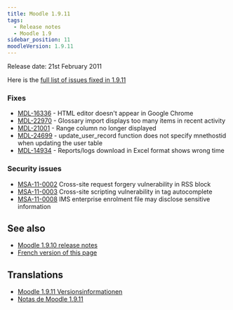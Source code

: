 ```yaml
---
title: Moodle 1.9.11
tags:
  - Release notes
  - Moodle 1.9
sidebar_position: 11
moodleVersion: 1.9.11
---
```

Release date: 21st February 2011

Here is the [full list of issues fixed in 1.9.11](http://tracker.moodle.org/browse/MDL/fixforversion/10410)

### Fixes

- [MDL-16336](https://tracker.moodle.org/browse/MDL-16336) - HTML editor doesn't appear in Google Chrome
- [MDL-22970](https://tracker.moodle.org/browse/MDL-22970) - Glossary import displays too many items in recent activity
- [MDL-21001](https://tracker.moodle.org/browse/MDL-21001) - Range column no longer displayed
- [MDL-24699](https://tracker.moodle.org/browse/MDL-24699) - update_user_record function does not specify mnethostid when updating the user table
- [MDL-14934](https://tracker.moodle.org/browse/MDL-14934) - Reports/logs download in Excel format shows wrong time

### Security issues

- [MSA-11-0002](http://moodle.org/mod/forum/discuss.php?d=170002) Cross-site request forgery vulnerability in RSS block
- [MSA-11-0003](http://moodle.org/mod/forum/discuss.php?d=170003) Cross-site scripting vulnerability in tag autocomplete
- [MSA-11-0008](http://moodle.org/mod/forum/discuss.php?d=170009) IMS enterprise enrolment file may disclose sensitive information

## See also

- [Moodle 1.9.10 release notes](/general/releases/1.9/1.9.10)
- [French version of this page](https://docs.moodle.org/19/fr/Notes_de_mise_à_jour_de_Moodle_1.9.11)

## Translations

- [Moodle 1.9.11 Versionsinformationen](https://docs.moodle.org/de/Moodle_1.9.11_Versionsinformationen)
- [Notas de Moodle 1.9.11](https://docs.moodle.org/es/Notas_de_Moodle_1.9.11)
